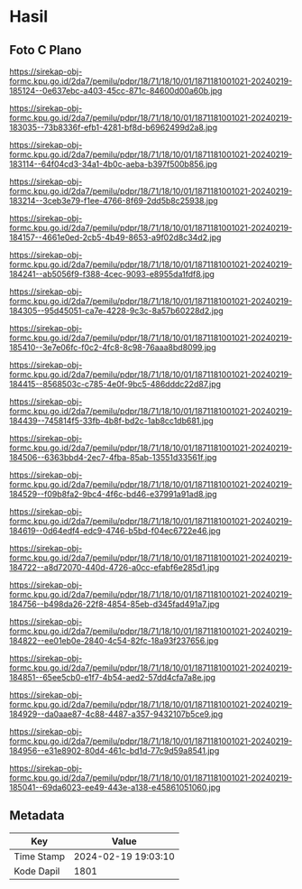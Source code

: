 # Hasil

## Foto C Plano

https://sirekap-obj-formc.kpu.go.id/2da7/pemilu/pdpr/18/71/18/10/01/1871181001021-20240219-185124--0e637ebc-a403-45cc-871c-84600d00a60b.jpg

https://sirekap-obj-formc.kpu.go.id/2da7/pemilu/pdpr/18/71/18/10/01/1871181001021-20240219-183035--73b8336f-efb1-4281-bf8d-b6962499d2a8.jpg

https://sirekap-obj-formc.kpu.go.id/2da7/pemilu/pdpr/18/71/18/10/01/1871181001021-20240219-183114--64f04cd3-34a1-4b0c-aeba-b397f500b856.jpg

https://sirekap-obj-formc.kpu.go.id/2da7/pemilu/pdpr/18/71/18/10/01/1871181001021-20240219-183214--3ceb3e79-f1ee-4766-8f69-2dd5b8c25938.jpg

https://sirekap-obj-formc.kpu.go.id/2da7/pemilu/pdpr/18/71/18/10/01/1871181001021-20240219-184157--4661e0ed-2cb5-4b49-8653-a9f02d8c34d2.jpg

https://sirekap-obj-formc.kpu.go.id/2da7/pemilu/pdpr/18/71/18/10/01/1871181001021-20240219-184241--ab5056f9-f388-4cec-9093-e8955da1fdf8.jpg

https://sirekap-obj-formc.kpu.go.id/2da7/pemilu/pdpr/18/71/18/10/01/1871181001021-20240219-184305--95d45051-ca7e-4228-9c3c-8a57b60228d2.jpg

https://sirekap-obj-formc.kpu.go.id/2da7/pemilu/pdpr/18/71/18/10/01/1871181001021-20240219-185410--3e7e06fc-f0c2-4fc8-8c98-76aaa8bd8099.jpg

https://sirekap-obj-formc.kpu.go.id/2da7/pemilu/pdpr/18/71/18/10/01/1871181001021-20240219-184415--8568503c-c785-4e0f-9bc5-486dddc22d87.jpg

https://sirekap-obj-formc.kpu.go.id/2da7/pemilu/pdpr/18/71/18/10/01/1871181001021-20240219-184439--745814f5-33fb-4b8f-bd2c-1ab8cc1db681.jpg

https://sirekap-obj-formc.kpu.go.id/2da7/pemilu/pdpr/18/71/18/10/01/1871181001021-20240219-184506--6363bbd4-2ec7-4fba-85ab-13551d33561f.jpg

https://sirekap-obj-formc.kpu.go.id/2da7/pemilu/pdpr/18/71/18/10/01/1871181001021-20240219-184529--f09b8fa2-9bc4-4f6c-bd46-e37991a91ad8.jpg

https://sirekap-obj-formc.kpu.go.id/2da7/pemilu/pdpr/18/71/18/10/01/1871181001021-20240219-184619--0d64edf4-edc9-4746-b5bd-f04ec6722e46.jpg

https://sirekap-obj-formc.kpu.go.id/2da7/pemilu/pdpr/18/71/18/10/01/1871181001021-20240219-184722--a8d72070-440d-4726-a0cc-efabf6e285d1.jpg

https://sirekap-obj-formc.kpu.go.id/2da7/pemilu/pdpr/18/71/18/10/01/1871181001021-20240219-184756--b498da26-22f8-4854-85eb-d345fad491a7.jpg

https://sirekap-obj-formc.kpu.go.id/2da7/pemilu/pdpr/18/71/18/10/01/1871181001021-20240219-184822--ee01eb0e-2840-4c54-82fc-18a93f237656.jpg

https://sirekap-obj-formc.kpu.go.id/2da7/pemilu/pdpr/18/71/18/10/01/1871181001021-20240219-184851--65ee5cb0-e1f7-4b54-aed2-57dd4cfa7a8e.jpg

https://sirekap-obj-formc.kpu.go.id/2da7/pemilu/pdpr/18/71/18/10/01/1871181001021-20240219-184929--da0aae87-4c88-4487-a357-9432107b5ce9.jpg

https://sirekap-obj-formc.kpu.go.id/2da7/pemilu/pdpr/18/71/18/10/01/1871181001021-20240219-184956--e31e8902-80d4-461c-bd1d-77c9d59a8541.jpg

https://sirekap-obj-formc.kpu.go.id/2da7/pemilu/pdpr/18/71/18/10/01/1871181001021-20240219-185041--69da6023-ee49-443e-a138-e45861051060.jpg


## Metadata

| Key        | Value               |
| ---------- | ------------------- |
| Time Stamp | 2024-02-19 19:03:10 |
| Kode Dapil | 1801                |



